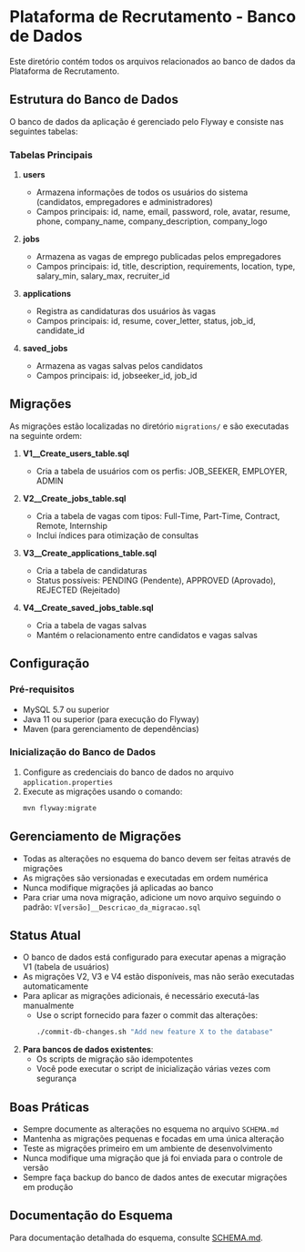 # Plataforma de Recrutamento - Banco de Dados

Este diretório contém todos os arquivos relacionados ao banco de dados da Plataforma de Recrutamento.

## Estrutura do Banco de Dados

O banco de dados da aplicação é gerenciado pelo Flyway e consiste nas seguintes tabelas:

### Tabelas Principais

1. **users**
   - Armazena informações de todos os usuários do sistema (candidatos, empregadores e administradores)
   - Campos principais: id, name, email, password, role, avatar, resume, phone, company_name, company_description, company_logo

2. **jobs**
   - Armazena as vagas de emprego publicadas pelos empregadores
   - Campos principais: id, title, description, requirements, location, type, salary_min, salary_max, recruiter_id

3. **applications**
   - Registra as candidaturas dos usuários às vagas
   - Campos principais: id, resume, cover_letter, status, job_id, candidate_id

4. **saved_jobs**
   - Armazena as vagas salvas pelos candidatos
   - Campos principais: id, jobseeker_id, job_id

## Migrações

As migrações estão localizadas no diretório `migrations/` e são executadas na seguinte ordem:

1. **V1__Create_users_table.sql**
   - Cria a tabela de usuários com os perfis: JOB_SEEKER, EMPLOYER, ADMIN

2. **V2__Create_jobs_table.sql**
   - Cria a tabela de vagas com tipos: Full-Time, Part-Time, Contract, Remote, Internship
   - Inclui índices para otimização de consultas

3. **V3__Create_applications_table.sql**
   - Cria a tabela de candidaturas
   - Status possíveis: PENDING (Pendente), APPROVED (Aprovado), REJECTED (Rejeitado)

4. **V4__Create_saved_jobs_table.sql**
   - Cria a tabela de vagas salvas
   - Mantém o relacionamento entre candidatos e vagas salvas

## Configuração

### Pré-requisitos
- MySQL 5.7 ou superior
- Java 11 ou superior (para execução do Flyway)
- Maven (para gerenciamento de dependências)

### Inicialização do Banco de Dados

1. Configure as credenciais do banco de dados no arquivo `application.properties`
2. Execute as migrações usando o comando:
   ```bash
   mvn flyway:migrate
   ```

## Gerenciamento de Migrações

- Todas as alterações no esquema do banco devem ser feitas através de migrações
- As migrações são versionadas e executadas em ordem numérica
- Nunca modifique migrações já aplicadas ao banco
- Para criar uma nova migração, adicione um novo arquivo seguindo o padrão: `V[versão]__Descricao_da_migracao.sql`

## Status Atual

- O banco de dados está configurado para executar apenas a migração V1 (tabela de usuários)
- As migrações V2, V3 e V4 estão disponíveis, mas não serão executadas automaticamente
- Para aplicar as migrações adicionais, é necessário executá-las manualmente
   - Use o script fornecido para fazer o commit das alterações:
     ```bash
     ./commit-db-changes.sh "Add new feature X to the database"
     ```

2. **Para bancos de dados existentes**:
   - Os scripts de migração são idempotentes
   - Você pode executar o script de inicialização várias vezes com segurança

## Boas Práticas

- Sempre documente as alterações no esquema no arquivo `SCHEMA.md`
- Mantenha as migrações pequenas e focadas em uma única alteração
- Teste as migrações primeiro em um ambiente de desenvolvimento
- Nunca modifique uma migração que já foi enviada para o controle de versão
- Sempre faça backup do banco de dados antes de executar migrações em produção

## Documentação do Esquema

Para documentação detalhada do esquema, consulte [SCHEMA.md](./SCHEMA.md).

